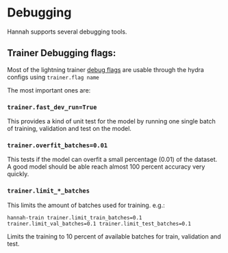 <!--
Copyright (c) 2022 University of Tübingen.

This file is part of hannah.
See https://atreus.informatik.uni-tuebingen.de/ties/ai/hannah/hannah for further info.

Licensed under the Apache License, Version 2.0 (the "License");
you may not use this file except in compliance with the License.
You may obtain a copy of the License at

    http://www.apache.org/licenses/LICENSE-2.0

Unless required by applicable law or agreed to in writing, software
distributed under the License is distributed on an "AS IS" BASIS,
WITHOUT WARRANTIES OR CONDITIONS OF ANY KIND, either express or implied.
See the License for the specific language governing permissions and
limitations under the License.
-->
# Debugging

Hannah supports several debugging tools.

## Trainer Debugging flags:

Most of the lightning trainer [debug flags](https://pytorch-lightning.readthedocs.io/en/latest/common/debugging.html) are usable through the hydra
configs using `trainer.flag name`

The most important ones are:

### `trainer.fast_dev_run=True`

This provides a kind of unit test for the model by running one single batch of training, validation and test on the model.


### `trainer.overfit_batches=0.01`

This tests if the model can overfit a small percentage (0.01) of the dataset. A good model should be able reach almost 100 percent accuracy very quickly.


### `trainer.limit_*_batches`

This limits the amount of batches used for training. e.g.:

    hannah-train trainer.limit_train_batches=0.1 trainer.limit_val_batches=0.1 trainer.limit_test_batches=0.1

Limits the training to 10 percent of available batches for train, validation and test.
